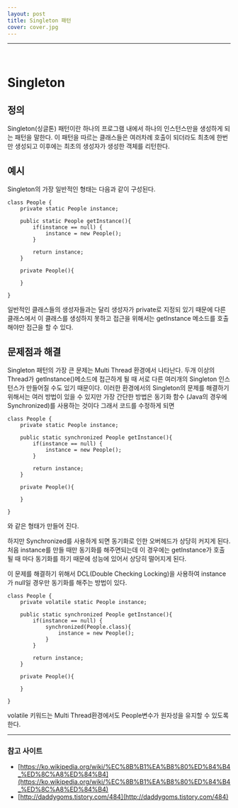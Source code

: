 ```yaml
---
layout: post
title: Singleton 패턴
cover: cover.jpg
---
```


* * *

<br> 

# Singleton


## 정의

Singleton(싱글톤) 패턴이란 하나의 프로그램 내에서 하나의 인스턴스만을 생성하게 되는 패턴을 말한다.
이 패턴을 따르는 클래스들은 여러차례 호출이 되더라도 최초에 한번만 생성되고 이후에는 최초의 생성자가 생성한 객체를 리턴한다.


## 예시

Singleton의 가장 일반적인 형태는 다음과 같이 구성된다.

```
class People {
	private static People instance;

	public static People getInstance(){
		if(instance == null) {
			instance = new People();
		}

		return instance;
	}

	private People(){

	}

}
``` 
일반적인 클래스들의 생성자들과는 달리 생성자가 private로 지정되 있기 때문에 다른 클래스에서 이 클래스를 생성하지 못하고 접근을 위해서는 
getInstance 메소드를 호출해야만 접근을 할 수 있다.

## 문제점과 해결

Singleton 패턴의 가장 큰 문제는 Multi Thread 환경에서 나타난다.
두개 이상의 Thread가 getInstance()메소드에 접근하게 될 때 서로 다른 여러개의 Singleton 인스턴스가 만들어질 수도 있기 때문이다.
이러한 환경에서의 Singleton의 문제를 해결하기 위해서는 여러 방법이 있을 수 있지만 가장 간단한 방법은 동기화 함수 (Java의 경우에 Synchronized)를 사용하는 것이다
그래서 코드를 수정하게 되면

```
class People {
	private static People instance;

	public static synchronized People getInstance(){
		if(instance == null) {
			instance = new People();
		}

		return instance;
	}

	private People(){

	}

}

```
와 같은 형태가 만들어 진다. 

하지만 Synchronized를 사용하게 되면 동기화로 인한 오버헤드가 상당히 커지게 된다. 
처음 instance를 만들 때만 동기화를 해주면되는데 이 경우에는 getInstance가 호출 될 때 마다 동기화를 하기 때문에 성능에 있어서 상당히 떨어지게 된다.

이 문제를 해결하기 위해서
DCL(Double Checking Locking)을 사용하여 instance가 null일 경우만 동기화를 해주는 방법이 있다. 
```
class People {
	private volatile static People instance;

	public static synchronized People getInstance(){
		if(instance == null) {
			synchronized(People.class){
     			instance = new People();
    		}
		}

		return instance;
	}

	private People(){

	}

}

```
volatile 키워드는 Multi Thread환경에서도 People변수가 원자성을 유지할 수 있도록 한다.



---
### 참고 사이트 

* [https://ko.wikipedia.org/wiki/%EC%8B%B1%EA%B8%80%ED%84%B4_%ED%8C%A8%ED%84%B4](https://ko.wikipedia.org/wiki/%EC%8B%B1%EA%B8%80%ED%84%B4_%ED%8C%A8%ED%84%B4)
* [http://daddygoms.tistory.com/484](http://daddygoms.tistory.com/484)